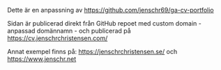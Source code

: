 Dette är en anpassning av https://github.com/jenschr69/ga-cv-portfolio <br>

Sidan är publicerad direkt från GitHub repoet med custom domain - anpassad domännamn - och publicerad på https://cv.jenschrchristensen.com/

Annat exempel finns på: https://jenschrchristensen.se/ och https://www.jenschr.net
